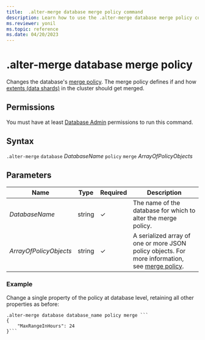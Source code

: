 ```yaml
---
title:  .alter-merge database merge policy command
description: Learn how to use the .alter-merge database merge policy command to change the database's merge policy.
ms.reviewer: yonil
ms.topic: reference
ms.date: 04/20/2023
---
```

# .alter-merge database merge policy

Changes the database's [merge policy](mergepolicy.md). The merge policy defines if and how [extents (data shards)](../management/extents-overview.md) in the cluster should get merged.

## Permissions

You must have at least [Database Admin](access-control/role-based-access-control.md) permissions to run this command.

## Syntax

`.alter-merge` `database` *DatabaseName* `policy` `merge` *ArrayOfPolicyObjects*

## Parameters

|Name|Type|Required|Description|
|--|--|--|--|
|*DatabaseName*|string|&check;|The name of the database for which to alter the merge policy.|
|*ArrayOfPolicyObjects*|string|&check;|A serialized array of one or more JSON policy objects. For more information, see [merge policy](mergepolicy.md).|

### Example

Change a single property of the policy at database level, retaining all other properties as before:

```kusto
.alter-merge database database_name policy merge ```
{
    "MaxRangeInHours": 24
}```
```
